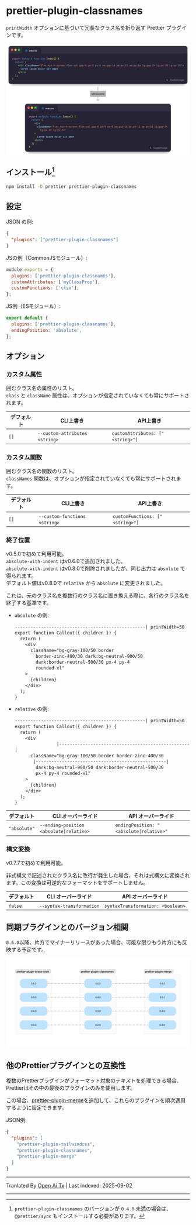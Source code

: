 # prettier-plugin-classnames

`printWidth` オプションに基づいて冗長なクラス名を折り返す Prettier プラグインです。

![このプラグインの使用例。](https://raw.githubusercontent.com/ony3000/prettier-plugin-classnames/master/.github/banner.png)

## インストール[^1]

```sh
npm install -D prettier prettier-plugin-classnames
```

[^1]: `prettier-plugin-classnames` のバージョンが `0.4.0` 未満の場合は、`@prettier/sync` もインストールする必要があります。

## 設定

JSON の例:

```json
{
  "plugins": ["prettier-plugin-classnames"]
}
```

JSの例（CommonJSモジュール）:

```javascript
module.exports = {
  plugins: ['prettier-plugin-classnames'],
  customAttributes: ['myClassProp'],
  customFunctions: ['clsx'],
};
```

JS例（ESモジュール）:

```javascript
export default {
  plugins: ['prettier-plugin-classnames'],
  endingPosition: 'absolute',
};
```
## オプション

### カスタム属性

囲むクラス名の属性のリスト。<br>
`class` と `className` 属性は、オプションが指定されていなくても常にサポートされます。

<!-- prettier-ignore -->
デフォルト | CLI上書き | API上書き
--- | --- | ---
`[]` | `--custom-attributes <string>` | `customAttributes: ["<string>"]`

### カスタム関数

囲むクラス名の関数のリスト。<br>
`classNames` 関数は、オプションが指定されていなくても常にサポートされます。

<!-- prettier-ignore -->
デフォルト | CLI上書き | API上書き
--- | --- | ---
`[]` | `--custom-functions <string>` | `customFunctions: ["<string>"]`

### 終了位置

v0.5.0で初めて利用可能。<br>
`absolute-with-indent` はv0.6.0で追加されました。<br>
`absolute-with-indent` はv0.8.0で削除されましたが、同じ出力は `absolute` で得られます。<br>
デフォルト値はv0.8.0で `relative` から `absolute` に変更されました。

これは、元のクラス名を複数行のクラス名に置き換える際に、各行のクラス名を終了する基準です。

- `absolute` の例:


  ```
  --------------------------------------------------| printWidth=50
  export function Callout({ children }) {
    return (
      <div
        className="bg-gray-100/50 border
          border-zinc-400/30 dark:bg-neutral-900/50
          dark:border-neutral-500/30 px-4 py-4
          rounded-xl"
      >
        {children}
      </div>
    );
  }
  ```

- `relative` の例:

  ```
  --------------------------------------------------| printWidth=50
  export function Callout({ children }) {
    return (
      <div
                  |--------------------------------------------------|
        className="bg-gray-100/50 border border-zinc-400/30
         |--------------------------------------------------|
          dark:bg-neutral-900/50 dark:border-neutral-500/30
          px-4 py-4 rounded-xl"
      >
        {children}
      </div>
    );
  }
  ```

<!-- prettier-ignore -->
デフォルト | CLI&nbsp;オーバーライド | API&nbsp;オーバーライド
--- | --- | ---
`"absolute"` | `--ending-position <absolute\|relative>` | `endingPosition: "<absolute\|relative>"`

### 構文変換

v0.7.7で初めて利用可能。

非式構文で記述されたクラス名に改行が発生した場合、それは式構文に変換されます。この変換は可逆的なフォーマットをサポートしません。

<!-- prettier-ignore -->
デフォルト | CLI&nbsp;オーバーライド | API&nbsp;オーバーライド
--- | --- | ---
`false` | `--syntax-transformation` | `syntaxTransformation: <boolean>`

## 同期プラグインとのバージョン相関

`0.6.0`以降、片方でマイナーリリースがあった場合、可能な限りもう片方にも反映する予定です。

![バージョン相関。](https://raw.githubusercontent.com/ony3000/prettier-plugin-classnames/master/.github/correlation.png)

## 他のPrettierプラグインとの互換性

複数のPrettierプラグインがフォーマット対象のテキストを処理できる場合、Prettierはその中の最後のプラグインのみを使用します。

この場合、[prettier-plugin-merge](https://github.com/ony3000/prettier-plugin-merge)を追加して、これらのプラグインを順次適用するように設定できます。

JSON例:

<!-- prettier-ignore -->
```json
{
  "plugins": [
    "prettier-plugin-tailwindcss",
    "prettier-plugin-classnames",
    "prettier-plugin-merge"
  ]
}
```



---


Tranlated By [Open Ai Tx](https://github.com/OpenAiTx/OpenAiTx) | Last indexed: 2025-09-02


---